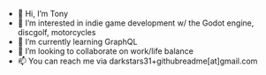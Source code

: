 - 👋 Hi, I’m Tony
- 👀 I’m interested in indie game development w/ the Godot engine, discgolf, motorcycles
- 🌱 I’m currently learning GraphQL
- 💞️ I’m looking to collaborate on work/life balance
- 📫 You can reach me via darkstars31+githubreadme[at]gmail.com

<!---
darkstars31/darkstars31 is a ✨ special ✨ repository because its `README.md` (this file) appears on your GitHub profile.
You can click the Preview link to take a look at your changes.
--->
